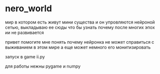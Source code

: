 # nero_world
мир в котором есть живут мини существа и он упровляются нейроной сетью, выкладываю ее сюды что бы узнать почему после многих эпох ии не развивается

привет помогите мне понять почему нейронка не может справиться с выживанием в этом мире а еще может немного его монитизировать

запуск в game ii.py

для работы нежны pygame и numpy
